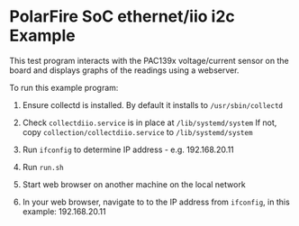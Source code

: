# PolarFire SoC ethernet/iio i2c Example

This test program interacts with the PAC139x voltage/current sensor on the board and displays graphs of the readings using a webserver.

To run this example program:

1. Ensure collectd is installed.  By default it installs to `/usr/sbin/collectd`

2. Check `collectdiio.service` is in place at `/lib/systemd/system`
   If not, copy `collection/collectdiio.service` to `/lib/systemd/system`

3. Run `ifconfig` to determine IP address - e.g. 192.168.20.11 

4. Run `run.sh`

5. Start web browser on another machine on the local network

6. In your web browser, navigate to to the IP address from `ifconfig`, in this example: 192.168.20.11


